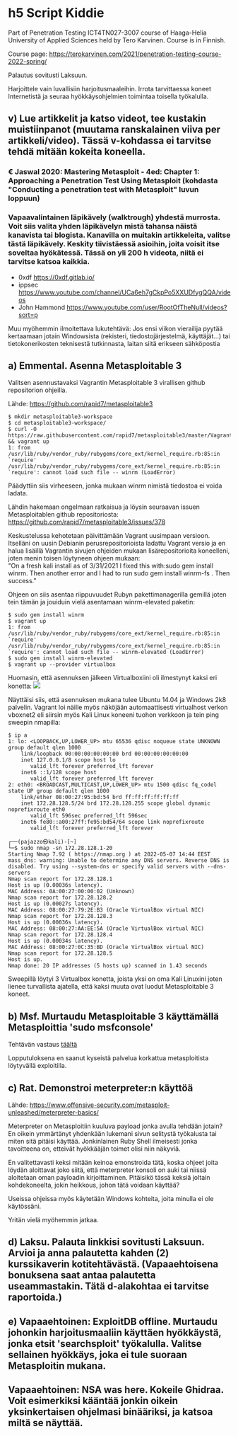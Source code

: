 # h5 Script Kiddie

Part of Penetration Testing ICT4TN027-3007 course of Haaga-Helia University of Applied Sciences held by Tero Karvinen. Course is in Finnish.  
    
Course page: https://terokarvinen.com/2021/penetration-testing-course-2022-spring/  

Palautus sovitusti Laksuun.

Harjoittele vain luvallisiin harjoitusmaaleihin. Irrota tarvittaessa koneet Internetistä ja seuraa hyökkäysohjelmien toimintaa toisella työkalulla.

## v) Lue artikkelit ja katso videot, tee kustakin muistiinpanot (muutama ranskalainen viiva per artikkeli/video). Tässä v-kohdassa ei tarvitse tehdä mitään kokeita koneella.

### € Jaswal 2020: Mastering Metasploit - 4ed: Chapter 1: Approaching a Penetration Test Using Metasploit (kohdasta "Conducting a penetration test with Metasploit" luvun loppuun)

### Vapaavalintainen läpikävely (walktrough) yhdestä murrosta. Voit siis valita yhden läpikävelyn mistä tahansa näistä kanavista tai blogista. Kanavilla on muitakin artikkeleita, valitse tästä läpikävely. Keskity tiivistäessä asioihin, joita voisit itse soveltaa hyökätessä. Tässä on yli 200 h videota, niitä ei tarvitse katsoa kaikkia.

- 0xdf https://0xdf.gitlab.io/
- ippsec https://www.youtube.com/channel/UCa6eh7gCkpPo5XXUDfygQQA/videos
- John Hammond https://www.youtube.com/user/RootOfTheNull/videos?sort=p

Muu myöhemmin ilmoitettava lukutehtävä: Jos ensi viikon vierailija pyytää kertaamaan jotain Windowsista (rekisteri, tiedostojärjestelmä, käyttäjät...) tai tietokonerikosten teknisestä tutkinnasta, laitan siitä erikseen sähköpostia

## a) Emmental. Asenna Metasploitable 3  

Valitsen asennustavaksi Vagrantin Metasploitable 3 virallisen github repositorion ohjeilla.

Lähde: https://github.com/rapid7/metasploitable3

```
$ mkdir metasploitable3-workspace
$ cd metasploitable3-workspace/
$ curl -O https://raw.githubusercontent.com/rapid7/metasploitable3/master/Vagrantfile && vagrant up
1: from /usr/lib/ruby/vendor_ruby/rubygems/core_ext/kernel_require.rb:85:in `require'
/usr/lib/ruby/vendor_ruby/rubygems/core_ext/kernel_require.rb:85:in `require': cannot load such file -- winrm (LoadError)
```
Päädyttiin siis virheeseen, jonka mukaan winrm nimistä tiedostoa ei voida ladata. 

Lähdin hakemaan ongelmaan ratkaisua ja löysin seuraavan issuen Metasploitablen github repositoriosta:  
https://github.com/rapid7/metasploitable3/issues/378

Keskustelussa kehotetaan päivittämään Vagrant uusimpaan versioon. Itselläni on uusin Debianin perusrepositorioista ladattu Vagrant versio ja en halua lisäillä Vagrantin sivujen ohjeiden mukaan lisärepositorioita koneelleni, joten menin toisen löytyneen ohjeen mukaan:  
"On a fresh kali install as of 3/31/2021 I fixed this with:sudo gem install winrm. Then another error and I had to run sudo gem install winrm-fs . Then success."  

Ohjeen on siis asentaa riippuvuudet Rubyn pakettimanagerilla gemillä joten tein tämän ja jouiduin vielä asentamaan winrm-elevated paketin:
```
$ sudo gem install winrm
$ vagrant up
1: from /usr/lib/ruby/vendor_ruby/rubygems/core_ext/kernel_require.rb:85:in `require'
/usr/lib/ruby/vendor_ruby/rubygems/core_ext/kernel_require.rb:85:in `require': cannot load such file -- winrm-elevated (LoadError)
$ sudo gem install winrm-elevated
$ vagrant up --provider virtualbox
```
Huomasin, että asennuksen jälkeen Virtualboxiini oli ilmestynyt kaksi eri konetta:
<img src="l5meta3vbox.png">

Näyttäisi siis, että asennuksen mukana tulee Ubuntu 14.04 ja Windows 2k8 palvelin. Vagrant loi näille myös näköjään automaattisesti virtualhost verkon vboxnet2 eli siirsin myös Kali Linux koneeni tuohon verkkoon ja tein ping sweepin nmapilla:

```
$ ip a
1: lo: <LOOPBACK,UP,LOWER_UP> mtu 65536 qdisc noqueue state UNKNOWN group default qlen 1000
    link/loopback 00:00:00:00:00:00 brd 00:00:00:00:00:00
    inet 127.0.0.1/8 scope host lo
       valid_lft forever preferred_lft forever
    inet6 ::1/128 scope host 
       valid_lft forever preferred_lft forever
2: eth0: <BROADCAST,MULTICAST,UP,LOWER_UP> mtu 1500 qdisc fq_codel state UP group default qlen 1000
    link/ether 08:00:27:95:bd:54 brd ff:ff:ff:ff:ff:ff
    inet 172.28.128.5/24 brd 172.28.128.255 scope global dynamic noprefixroute eth0
       valid_lft 596sec preferred_lft 596sec
    inet6 fe80::a00:27ff:fe95:bd54/64 scope link noprefixroute 
       valid_lft forever preferred_lft forever

┌──(pajazzo㉿kali)-[~]
└─$ sudo nmap -sn 172.28.128.1-20
Starting Nmap 7.92 ( https://nmap.org ) at 2022-05-07 14:44 EEST
mass_dns: warning: Unable to determine any DNS servers. Reverse DNS is disabled. Try using --system-dns or specify valid servers with --dns-servers
Nmap scan report for 172.28.128.1
Host is up (0.00036s latency).
MAC Address: 0A:00:27:00:00:02 (Unknown)
Nmap scan report for 172.28.128.2
Host is up (0.00027s latency).
MAC Address: 08:00:27:79:2E:B3 (Oracle VirtualBox virtual NIC)
Nmap scan report for 172.28.128.3
Host is up (0.00036s latency).
MAC Address: 08:00:27:AA:EE:5A (Oracle VirtualBox virtual NIC)
Nmap scan report for 172.28.128.4
Host is up (0.00034s latency).
MAC Address: 08:00:27:0C:35:BD (Oracle VirtualBox virtual NIC)
Nmap scan report for 172.28.128.5
Host is up.
Nmap done: 20 IP addresses (5 hosts up) scanned in 1.43 seconds
```
Sweepillä löytyi 3 Virtualbox konetta, joista yksi on oma Kali Linuxini joten lienee turvallista ajatella, että kaksi muuta ovat luodut Metasploitable 3 koneet.  

## b) Msf. Murtaudu Metasploitable 3 käyttämällä Metasploittia 'sudo msfconsole'

Tehtävän vastaus [täältä](Scans/L5meta3nmapA.md)  
  
Lopputuloksena en saanut kyseistä palvelua korkattua metasploitista löytyvällä exploitilla.  

## c) Rat. Demonstroi meterpreter:n käyttöä

Lähde: https://www.offensive-security.com/metasploit-unleashed/meterpreter-basics/

Meterpreter on Metasploitiin kuuluva payload jonka avulla tehdään jotain? En oikein ymmärtänyt yhdenkään lukemani sivun selitystä työkalusta tai miten sitä pitäisi käyttää. Jonkinlainen Ruby Shell ilmeisesti jonka tavoitteena on, etteivät hyökkääjän toimet olisi niin näkyviä.

En valitettavasti keksi mitään keinoa emonstroida tätä, koska ohjeet joita löydän aloittavat joko siitä, että meterpreter konsoli on auki tai niissä aloitetaan oman payloadin kirjoittaminen. Pitäisikö tässä keksiä joltain kohdekoneelta, jokin heikkous, johon tätä voidaan käyttää? 

Useissa ohjeissa myös käytetään Windows kohteita, joita minulla ei ole käytössäni.

Yritän vielä myöhemmin jatkaa.  

## d) Laksu. Palauta linkkisi sovitusti Laksuun. Arvioi ja anna palautetta kahden (2) kurssikaverin kotitehtävästä. (Vapaaehtoisena bonuksena saat antaa palautetta useammastakin. Tätä d-alakohtaa ei tarvitse raportoida.)

## e) Vapaaehtoinen: ExploitDB offline. Murtaudu johonkin harjoitusmaaliin käyttäen hyökkäystä, jonka etsit 'searchsploit' työkalulla. Valitse sellainen hyökkäys, joka ei tule suoraan Metasploitin mukana.

## Vapaaehtoinen: NSA was here. Kokeile Ghidraa. Voit esimerkiksi kääntää jonkin oikein yksinkertaisen ohjelmasi binääriksi, ja katsoa miltä se näyttää.
